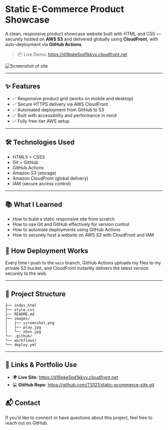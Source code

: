 # Static E-Commerce Product Showcase

A clean, responsive product showcase website built with HTML and CSS — securely hosted on **AWS S3** and delivered globally using **CloudFront**, with auto-deployment via **GitHub Actions**.

> 📦 Live Demo: https://d16pke5pd1kkvv.cloudfront.net

![Screenshot of site](images/screenshot.png)

---

## ✨ Features

- ✅ Responsive product grid (works on mobile and desktop)
- ✅ Secure HTTPS delivery via AWS CloudFront
- ✅ Automated deployment from GitHub to S3
- ✅ Built with accessibility and performance in mind
- ✅ Fully free-tier AWS setup

---

## 🛠️ Technologies Used

- HTML5 + CSS3
- Git + GitHub
- GitHub Actions
- Amazon S3 (storage)
- Amazon CloudFront (global delivery)
- IAM (secure access control)

---

## 📚 What I Learned

- How to build a static responsive site from scratch
- How to use Git and GitHub effectively for version control
- How to automate deployments using GitHub Actions
- How to securely host a website on AWS S3 with CloudFront and IAM

## 🚀 How Deployment Works

Every time I push to the `main` branch, GitHub Actions uploads my files to my private S3 bucket, and CloudFront instantly delivers the latest version securely to the web.

---

## 📁 Project Structure
```
├── index.html
├── style.css
├── README.md
├── images/
│   ├── screenshot.png
│   ├── play.jpg
│   └── xbox.jpg
└── .github/
└── workflows/
└── deploy.yml
```

---


## 🔗 Links & Portfolio Use

- 🌍 **Live Site**: https://d16pke5pd1kkvv.cloudfront.net
- 💻 **GitHub Repo**: https://github.com/TS121/static-ecommerce-site.git


## 📬 Contact

If you'd like to connect or have questions about this project, feel free to reach out on GitHub.